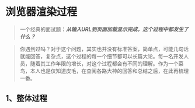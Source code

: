 # 浏览器渲染过程

> 一个经典的面试题：***从输入URL到页面加载显示完成，这个过程中都发生了什么？***   

> 你遇到过吗？对于这个问题，其实也并没有标准答案，简单点，可能几句话就能回答，复杂点，这个过程的每一个细节都可以长篇大论。每一名开发人员，随着其工作年限的增长，对这个过程都会有不同的理解。作为一个菜鸟，本人也是仅知道皮毛，在查阅各路大神的回答和总结之后，在此再梳理一番。

## 1、整体过程

